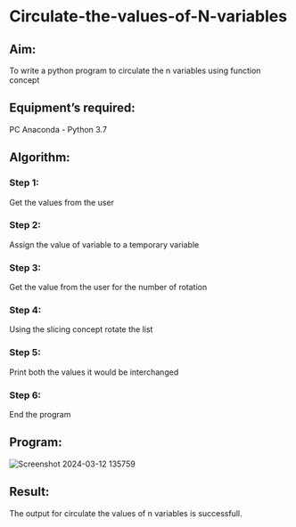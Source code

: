 # Circulate-the-values-of-N-variables
## Aim:
To write a python program to circulate the n variables using function concept
## Equipment’s required:
PC
Anaconda - Python 3.7
## Algorithm: 
### Step 1: 
Get the values from the user
### Step 2: 
Assign the value of variable to a temporary variable
### Step 3: 
Get the value from the user for the number of rotation
### Step 4: 
Using the slicing concept rotate the list
### Step 5:
Print both the values it would be interchanged
### Step 6: 
End the program
## Program:
![Screenshot 2024-03-12 135759](https://github.com/AnbuSelvanS7/Circulate-the-values-of-N-variables/assets/151528411/57d5174d-bdbc-4d07-9a98-b9248c9c99b1)

## Result:
The output for circulate the values of n variables is successfull.
